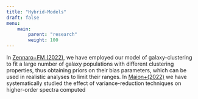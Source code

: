 ```yaml
---
title: "Hybrid-Models"
draft: false
menu:
    main:
        parent: "research"
        weight: 100
---
```


In [Zennaro+FM (2022)](https://ui.adsabs.harvard.edu/abs/2022MNRAS.514.5443Z/abstract), we have employed our model of galaxy-clustering to fit a large number of galaxy populations with different clustering properties, thus obtaining priors on their bias parameters, which can be used in realistic analyses to limit their ranges. In [Maion+(2022)](https://ui.adsabs.harvard.edu/abs/2022JCAP...10..036M/abstract) we have systematically studied the effect of variance-reduction techniques on higher-order spectra computed


